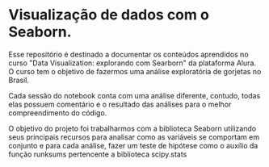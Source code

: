 # Visualização de dados com o Seaborn.
Esse repositório é destinado a documentar os conteúdos aprendidos no curso "Data Visualization: explorando com Searborn" da plataforma Alura.
O curso tem o objetivo de fazermos uma análise exploratória de gorjetas no Brasil.

Cada sessão do notebook conta com uma análise diferente, contudo, todas elas possuem comentário e o resultado das análises para o melhor compreendimento do código.

O objetivo do projeto foi trabalharmos com a biblioteca Seaborn utilizando seus principais recursos para analisar como as variáveis se comportam em conjunto e para cada análise, fazer um teste de hipótese como o auxílio da função runksums pertencente a biblioteca scipy.stats

